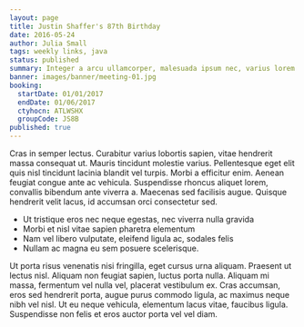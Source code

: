 ```yaml
---
layout: page
title: Justin Shaffer's 87th Birthday
date: 2016-05-24
author: Julia Small
tags: weekly links, java
status: published
summary: Integer a arcu ullamcorper, malesuada ipsum nec, varius lorem.
banner: images/banner/meeting-01.jpg
booking:
  startDate: 01/01/2017
  endDate: 01/06/2017
  ctyhocn: ATLWSHX
  groupCode: JS8B
published: true
---
```

Cras in semper lectus. Curabitur varius lobortis sapien, vitae hendrerit massa consequat ut. Mauris tincidunt molestie varius. Pellentesque eget elit quis nisl tincidunt lacinia blandit vel turpis. Morbi a efficitur enim. Aenean feugiat congue ante ac vehicula. Suspendisse rhoncus aliquet lorem, convallis bibendum ante viverra a. Maecenas sed facilisis augue. Quisque hendrerit velit lacus, id accumsan orci consectetur sed.

* Ut tristique eros nec neque egestas, nec viverra nulla gravida
* Morbi et nisl vitae sapien pharetra elementum
* Nam vel libero vulputate, eleifend ligula ac, sodales felis
* Nullam ac magna eu sem posuere scelerisque.

Ut porta risus venenatis nisi fringilla, eget cursus urna aliquam. Praesent ut lectus nisl. Aliquam non feugiat sapien, luctus porta nulla. Aliquam mi massa, fermentum vel nulla vel, placerat vestibulum ex. Cras accumsan, eros sed hendrerit porta, augue purus commodo ligula, ac maximus neque nibh vel nisl. Ut eu neque vehicula, elementum lacus vitae, faucibus ligula. Suspendisse non felis et eros auctor porta vel vel diam.
